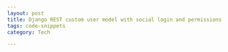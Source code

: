```yaml
---
layout: post
title: Django REST custom user model with social login and permissions 
tags: code-snippets 
category: Tech 

---
```


<script src="https://gist.github.com/selimslab/5e93166967d0ceeaf489e6a526c83ac9.js"></script>